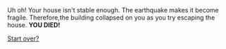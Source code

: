 Uh oh! Your house isn't stable enough. The earthquake makes it become fragile. Therefore,the building collapsed on you as you try escaping the house. **YOU DIED!**

[Start over?](../intro/beginning.md)
